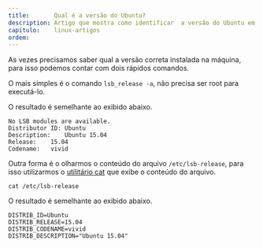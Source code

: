 ```yaml
---
title:       Qual é a versão do Ubuntu?
description: Artigo que mostra como identificar  a versão do Ubuntu em modo texto  (pelo terminal)
capitulo:    linux-artigos
ordem:   
---
```


As vezes precisamos saber qual a versão correta instalada na máquina, para isso podemos contar com dois rápidos comandos.

O mais simples é o comando `lsb_release -a`, não precisa ser root para executá-lo.

O resultado é semelhante ao exibido abaixo.

    No LSB modules are available.
    Distributor ID:	Ubuntu
    Description:	Ubuntu 15.04
    Release:	15.04
    Codename:	vivid

Outra forma é o olharmos o conteúdo do arquivo `/etc/lsb-release`, para isso utilizarmos o 
[utilitário cat](/linux/utilitario-cat/) que exibe o conteúdo do arquivo.

    cat /etc/lsb-release

O resultado é semelhante ao exibido abaixo.

    DISTRIB_ID=Ubuntu
    DISTRIB_RELEASE=15.04
    DISTRIB_CODENAME=vivid
    DISTRIB_DESCRIPTION="Ubuntu 15.04"

